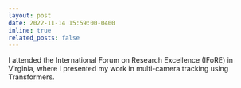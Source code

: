 ```yaml
---
layout: post
date: 2022-11-14 15:59:00-0400
inline: true
related_posts: false
---
```


I attended the International Forum on Research Excellence (IFoRE) in Virginia, where I presented my work in multi-camera tracking using Transformers.